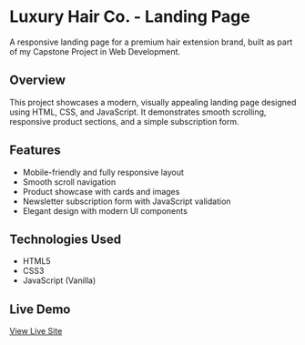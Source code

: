 # Luxury Hair Co. - Landing Page

A responsive landing page for a premium hair extension brand, built as part of my Capstone Project in Web Development.

## Overview

This project showcases a modern, visually appealing landing page designed using HTML, CSS, and JavaScript. It demonstrates smooth scrolling, responsive product sections, and a simple subscription form.

## Features

- Mobile-friendly and fully responsive layout
- Smooth scroll navigation
- Product showcase with cards and images
- Newsletter subscription form with JavaScript validation
- Elegant design with modern UI components

## Technologies Used

- HTML5
- CSS3
- JavaScript (Vanilla)

## Live Demo

[View Live Site](https://your-vercel-or-github-pages-link-here.com)
